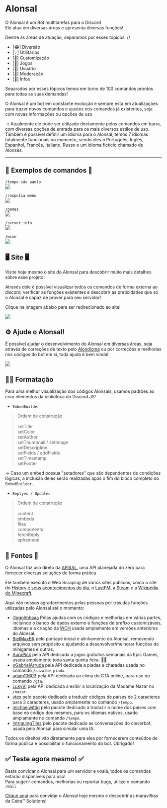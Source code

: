 # Alonsal

O Alonsal é um Bot multitarefas para o Discord<br>
Ele atua em diversas áreas e apresenta diversas funções!

Dentre as áreas de atuação, separamos por esses tópicos: //
- [😂] Diversão
- [💡] Utilitários
- [🎉] Customização
- [🎲] Jogos
- [👤] Usuário
- [💂] Moderação
- [📡] Infos

Separados por esses tópicos temos em torno de 100 comandos prontos para todas as suas demandas!

O Alonsal é um bot em constante evolução e sempre esta em atualizações para trazer novos comandos e ajustes
nos comandos já existentes, seja com novas informações ou opções de uso

-> Atualmente ele pode ser utilizado diretamente pelos comandos em barra, com diversas opções de entrada
para os mais diversos estilos de uso. Também é possível definir um idioma para o Alonsal, temos 7 idiomas
totalmente funcionais no momento, sendo eles o Português, Inglês, Espanhol, Francês, Italiano, Russo e um idioma fictício chamado de Alonsês.

<hr>

<h2>📑 Exemplos de comandos 📑</h2>

`/tempo são paulo` <br>
<img src="https://user-images.githubusercontent.com/56841881/231588729-700f7e95-588d-48f4-b1ae-7b747563520e.png">

`/rasputia menu` <br>
<img src="https://user-images.githubusercontent.com/56841881/231589113-cf24c542-594d-4d97-8bc6-6154bbf1102b.png">

`/games` <br>
<img src="https://user-images.githubusercontent.com/56841881/231589736-cae96ea6-05a4-4bc9-9345-8d02c7389565.png">

`/server info` <br>
<img src="https://user-images.githubusercontent.com/56841881/231589381-19ff0920-e532-4782-906d-b327d4e168d9.png">

`/mine` <br>
<img src="https://user-images.githubusercontent.com/56841881/231589580-e6adfd12-4fd2-49a1-8d54-645790604780.png">

<h2>🖥️ Site 🖥️</h2>

Visite hoje mesmo o site do Alonsal para descobrir muito mais detalhes sobre esse projeto!

Através dele é possível visualizar todos os comandos de forma externa ao discord, verificar as funções existentes e descobrir
as praticidades que só o Alonsal é capaz de prover para seu servidor!

Clique na imagem abaixo para ser redirecionado ao site!

<img src="https://user-images.githubusercontent.com/56841881/134081823-cd22499a-8330-4d43-9bf0-d109acef3a9b.png">

<h2>⚙️ Ajude o Alonsal!</h2>

É possível ajudar o desenvolvimento do Alonsal em diversas áreas, seja através de correções de texto pelo [Alondioma](https://github.com/Alonses/Alondioma) ou por correções e melhorias nos códigos do bot em si, toda ajuda é bem vinda!

<img src="https://user-images.githubusercontent.com/56841881/231592171-2db80fab-c3cb-4842-b392-765ba71bb08e.png">

<h2>🐱‍🏍 Formatação</h2>

Para uma melhor visualização dos códigos Alonsais, usamos padrões ao criar elementos da biblioteca do Discord.JS!
- `EmbedBuilder`
> Ordem de construção <br><br>
> setTitle <br>
> setColor <br>
> setAuthor <br>
> setThumbnail / setImage <br>
> setDescription <br>
> setFields / addFields <br>
> setTimestamp <br>
> setFooter

-> Caso um embed possua "setadores" que são dependentes de condições lógicas, a inclusão deles serão realizadas após o fim do bloco completo do `EmbedBuilder`.

- `Replyes / Updates`
> Ordem de construção <br><br>
> content <br>
> embeds <br>
> files <br>
> components <br>
> fetchReply <br>
> ephemeral

<h2>🔣 Fontes 🔣</h2>

O Alonsal faz uso direto da [APISAL](https://github.com/odnols/APISAL), uma API planejada do zero para fornecer diversas soluções de forma prática

Ele também executa o Web Scraping de vários sites públicos, como o site do [History e seus acontecimentos do dia](https://history.uol.com.br/hoje-na-historia), o [LastFM](https://www.last.fm/pt/home), a [Steam](https://store.steampowered.com/?l=portuguese) e a [Wikipédia do Minecraft](https://minecraft.wiki/w/Minecraft_Wiki).

Aqui vão nossos agradecimentos pelas pessoas por trás das funções utilizadas pelo Alonsal até o momento:
- [lllggghhhaaa](https://github.com/lllggghhhaaa) Pelas ajudas com os códigos e melhorias em várias partes, incluindo o banco de dados externo e funções de prefixo customizáveis, idiomas e a criação da [WCH](https://github.com/lllggghhhaaa/WaxCommandHandler) usada amplamente em versões anteriores do Alonsal.
- [BielMaxBR](https://github.com/BielMaxBR) pelo pontapé inicial e alinhamento do Alonsal, removendo arquivos sem propósito e ajudando a desenvolver/melhorar funções de minigames e outras.
- [AuroPick](https://github.com/AuroPick/epic-free-games) pela API dedicada a jogos gratuitos semanais da Epic Games, usada amplamente toda santa quinta feira. 🙏🏻
- [oGabrielArruda](https://github.com/oGabrielArruda/api-charadas) pela API dedicada a piadas e charadas usada no comando `/cazalbe piada`.
- [adam10603](https://github.com/adam10603/GTAWeather) pela API dedicada ao clima do GTA online, para uso no comando `/gta`.
- [LukyVj](https://github.com/LukyVj/MadamNazar.io) pela API dedicada a exibir a localização da Madame Nazar no `/nazar`.
- [vtex](https://github.com/vtex/country-iso-2-to-3) pelo pacote dedicado a traduzir códigos de países de 2 caracteres para 3 caracteres, usado amplamente no comando `/tempo`.
- [michaelwittig](https://github.com/michaelwittig/node-i18n-iso-countries) pelo pacote dedicado a traduzir o nome dos países com base no código dos mesmos, para os idiomas nativos, usado amplamente no comando `/tempo`.
- [IntriguingTiles](https://github.com/IntriguingTiles/cleverbot-free) pelo pacote dedicado as conversações do cleverbot, usada pelo Alonsal para simular uma IA.

Todos os direitos vão diretamente para eles por fornecerem conteúdos de forma pública e possibilitar o funcionamento do bot. Obrigado!

<h2>✅ Teste agora mesmo! ✅</h2>

Basta convidar o Alonsal para um servidor e voalá, todos os comandos estarão disponíveis para uso! <br>
Para sugerir comandos, melhorias ou reportar bugs, utilize o comando `/mail`

[Clique aqui](https://discord.com/oauth2/authorize?client_id=833349943539531806&scope=bot&permissions=2550136990) para convidar o Alonsal hoje mesmo e descobrir as maravilhas da Ceira™️ Solutions!

